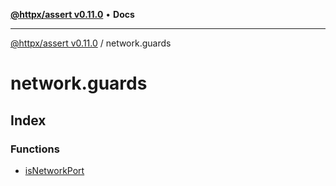 [**@httpx/assert v0.11.0**](../README.md) • **Docs**

***

[@httpx/assert v0.11.0](../README.md) / network.guards

# network.guards

## Index

### Functions

- [isNetworkPort](functions/isNetworkPort.md)
